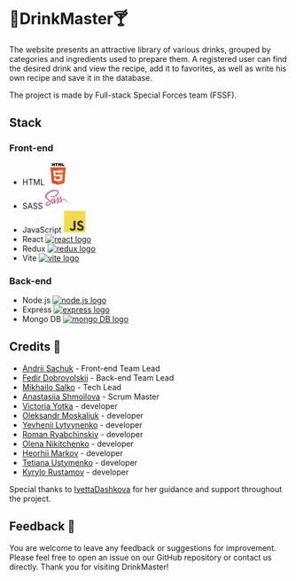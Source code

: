 # :tropical_drink:DrinkMaster:cocktail:

The website presents an attractive library of various drinks, grouped by categories and ingredients used to prepare them.
A registered user can find the desired drink and view the recipe, add it to favorites, as well as write his own recipe and
save it in the database.

The project is made by Full-stack Special Forces team (FSSF).

## Stack

### Front-end

- HTML <a href="https://www.w3.org/html/" target="_blank"><img src="https://raw.githubusercontent.com/devicons/devicon/master/icons/html5/html5-original-wordmark.svg" alt="html5 logo" width="40" height="40"/></a>
- SASS <a href="https://sass-lang.com" target="_blank"><img src="https://raw.githubusercontent.com/devicons/devicon/master/icons/sass/sass-original.svg" alt="sass logo" width="40" height="40"/></a>
- JavaScript
  <a href="https://developer.mozilla.org/en-US/docs/Web/JavaScript" target="_blank"><img src="https://raw.githubusercontent.com/devicons/devicon/master/icons/javascript/javascript-original.svg" alt="javascript logo" width="40" height="40"/></a>
- React
  <a href="https://react.dev/" target="_blank"><img src="https://cdn.worldvectorlogo.com/logos/react-2.svg" alt="react logo" width="40" height="40"/></a>
- Redux
  <a href="https://redux.js.org/" target="_blank"><img src="https://cdn.worldvectorlogo.com/logos/redux.svg" alt="redux logo" width="40" height="40"/></a>
- Vite <a href="https://vitejs.dev/" target="_blank"><img src="https://upload.wikimedia.org/wikipedia/commons/thumb/f/f1/Vitejs-logo.svg/1039px-Vitejs-logo.svg.png" alt="vite logo" width="40" height="40"/></a>

### Back-end

- Node.js <a href="https://nodejs.org/" target="_blank"><img src="https://logowik.com/content/uploads/images/nodejs-icon.jpg" alt="node.js logo" width="auto" height="40"/></a>
- Express <a href="https://expressjs.com/" target="_blank"><img src="https://www.svgrepo.com/show/330398/express.svg" alt="express logo" width="40" height="40"/></a>
- Mongo DB <a href="https://www.mongodb.com/" target="_blank"><img src="https://www.svgrepo.com/download/331488/mongodb.svg" alt="mongo DB logo" width="40" height="40"/></a>

## Credits 👏

- [Andrii Sachuk](https://github.com/ansachuk) - Front-end Team Lead
- [Fedir Dobrovolskii](https://github.com/Fdobrovols) - Back-end Team Lead
- [Mikhailo Salko](https://github.com/MikhailoSalko) - Tech Lead
- [Anastasiia Shmoilova](https://github.com/Shmoilova-Anastasiia) - Scrum Master
- [Victoria Yotka](https://github.com/VictoriaYotka) - developer
- [Oleksandr Moskaliuk](https://github.com/OleksandrPM) - developer
- [Yevhenii Lytvynenko](https://github.com/Yevhenii2022) - developer
- [Roman Ryabchinskiy](https://github.com/RomanOdessa75) - developer
- [Olena Nikitchenko](https://github.com/olena-nikitchenko) - developer
- [Heorhii Markov](https://github.com/GeryMarkury) - developer
- [Tetiana Ustymenko](https://github.com/TetianaUstimevko) - developer
- [Kyrylo Rustamov](https://github.com/Fantom19) - developer

Special thanks to [IvettaDashkova](https://github.com/IvettaDashkova) for her guidance and support throughout the project.

## Feedback 📝

You are welcome to leave any feedback or suggestions for improvement. Please feel free to open an issue on our GitHub repository or contact us directly.
Thank you for visiting DrinkMaster!
